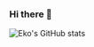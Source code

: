 ### Hi there 👋

![Eko's GitHub stats](https://github-readme-stats.vercel.app/api?username=ekotyoo&show_icons=true&theme=radical)
